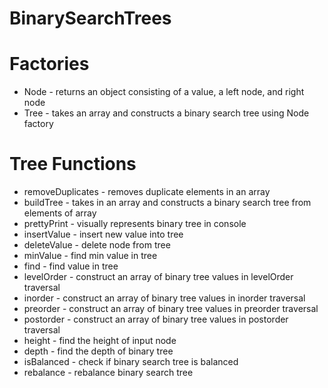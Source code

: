 # BinarySearchTrees

# Factories
* Node - returns an object consisting of a value, a left node, and right node
* Tree - takes an array and constructs a binary search tree using Node factory

# Tree Functions
* removeDuplicates - removes duplicate elements in an array
* buildTree - takes in an array and constructs a binary search tree from elements of array
* prettyPrint - visually represents binary tree in console
* insertValue - insert new value into tree
* deleteValue - delete node from tree
* minValue - find min value in tree
* find - find value in tree
* levelOrder - construct an array of binary tree values in levelOrder traversal
* inorder - construct an array of binary tree values in inorder traversal
* preorder - construct an array of binary tree values in preorder traversal
* postorder - construct an array of binary tree values in postorder traversal
* height - find the height of input node
* depth - find the depth of binary tree
* isBalanced - check if binary search tree is balanced
* rebalance - rebalance binary search tree
